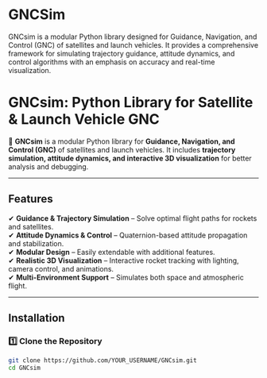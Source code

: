 # GNCSim
GNCsim is a modular Python library designed for Guidance, Navigation, and Control (GNC) of satellites and launch vehicles. It provides a comprehensive framework for simulating trajectory guidance, attitude dynamics, and control algorithms with an emphasis on accuracy and real-time visualization.

# **GNCsim: Python Library for Satellite & Launch Vehicle GNC**  

🚀 **GNCsim** is a modular Python library for **Guidance, Navigation, and Control (GNC)** of satellites and launch vehicles. It includes **trajectory simulation, attitude dynamics, and interactive 3D visualization** for better analysis and debugging.  

---

## **Features**  
✔ **Guidance & Trajectory Simulation** – Solve optimal flight paths for rockets and satellites.  
✔ **Attitude Dynamics & Control** – Quaternion-based attitude propagation and stabilization.  
✔ **Modular Design** – Easily extendable with additional features.  
✔ **Realistic 3D Visualization** – Interactive rocket tracking with lighting, camera control, and animations.  
✔ **Multi-Environment Support** – Simulates both space and atmospheric flight.  

---

## **Installation**  
### **1️⃣ Clone the Repository**  
```bash
git clone https://github.com/YOUR_USERNAME/GNCsim.git
cd GNCsim


